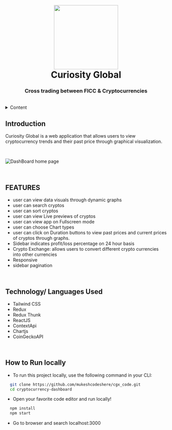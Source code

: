 <h1 align="center">
  <br />
  <a href="https://bitcoin.org/img/icons/logotop.svg?1712660896">
      <img src="https://bitcoin.org/img/icons/logotop.svg?1712660896" width="200"/>
  </a>
  <br/>
  Curiosity Global
  <h3 align="center">
    Cross trading between FICC & Cryptocurrencies
</h3>

<br/>


<!-- TABLE OF CONTENTS -->
<details>
    <summary>Content</summary>
    <ol>
        <li><a href="#introduction">Introduction</a></li>
        <li><a href="#features">Features</a></li>
        <li><a href="#technology-languages-used">Technology/ Languages Used</a></li>
        <li><a href="#how-to-run-locally">How to Run Locally</a></li>
    </ol>
</details>

<!-- Project Introduction -->
## **Introduction**
<p>
    Curiosity Global is a web application that allows users to view cryptocurrency trends and their past price through graphical visualization.</p>
<br />

![DashBoard home page](https://user-images.githubusercontent.com/63870995/210148826-04032249-b0a7-4958-8a53-d1a5953bab92.png)

<br />
<!-- FEATURES -->

## **FEATURES**
- user can view data visuals through dynamic graphs
- user can search cryptos 
- user can sort cryptos
- user can view Live previews of cryptos
- user can view app on Fullscreen mode
- user can choose Chart types
- user can click on Duration buttons to view past prices and current prices of cryptos through graphs. 
- Sidebar indicates profit/loss percentage on 24 hour basis
- Crypto Exchange: allows users to convert different crypto currencies into other currencies
- Responsive
- sidebar pagination

<br />

<!-- BUILT WITH -->

## **Technology/ Languages Used**

- Tailwind CSS
- Redux
- Redux Thunk
- ReactJS
- ContextApi
- Chartjs
- CoinGeckoAPI

<br />
<!-- HOW TO RUN LOCALLY -->

## **How to Run locally**
- To run this project locally, use the following command in your CLI:

```bash
  git clone https://github.com/mukeshcodeshere/cgx_code.git
  cd cryptocurrency-dashboard
```
- Open your favorite code editor and run locally!
```bash
  npm install
  npm start
```
- Go to browser and search localhost:3000

<br />

